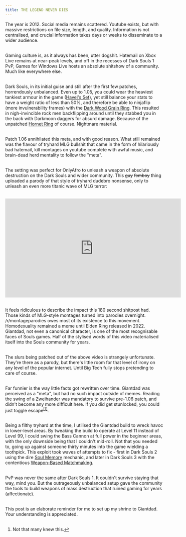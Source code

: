 ```yaml
---
title: THE LEGEND NEVER DIES
---
```


<div>
<p>
The year is 2012. Social media remains scattered. Youtube exists, but with massive restrictions on file size, length, and quality. Information is not centralised, and crucial information takes days or weeks to disseminate to a wider audience.<br><br>

Gaming culture is, as it always has been, utter dogshit. Hatemail on Xbox Live remains at near-peak levels, and off in the recesses of Dark Souls 1 PvP, Games for Windows Live hosts an absolute shitshow of a community. Much like everywhere else.<br><br>

Dark Souls, in its initial guise and still after the first few patches, horrendously unbalanced. Even up to 1.05, you could wear the heaviest tankiest armour in the game (<a href="https://darksouls.wiki.fextralife.com/Havel's+Set">Havel's Set</a>), yet still balance your stats to have a weight ratio of less than 50%, and therefore be able to ninjaflip (more invulnerability frames) with the <a href="https://darksouls.wiki.fextralife.com/Dark+wood+Grain+ring">Dark Wood Grain Ring</a>. This resulted in nigh-invincible rock men backflipping around until they stabbed you in the back with Darkmoon daggers for absurd damage. Because of the unpatched <a href="https://darksouls.wiki.fextralife.com/Hornet+Ring">Hornet Ring</a> of course. Nightmare material.<br><br>

Patch 1.06 annihilated this meta, and with good reason. What still remained was the flavour of tryhard MLG bullshit that came in the form of hilariously bad hatemail, kill montages on youtube complete with awful music, and brain-dead herd mentality to follow the "meta".<br><br>

The setting was perfect for OnlyAfro to unleash a weapon of absolute destruction on the Dark Souls and wider community. This <s>guy</s> <s>femboy</s> thing uploaded a parody of that style of tryhard dudebro nonsense, only to unleash an even more titanic wave of MLG terror:<br><br>

<iframe width="560" height="315" src="https://www.youtube.com/embed/oyA8odjCzZ4?si=IwiTdSZUrItzyFUY" title="YouTube video player" frameborder="0" allow="accelerometer; autoplay; clipboard-write; encrypted-media; gyroscope; picture-in-picture; web-share" referrerpolicy="strict-origin-when-cross-origin" allowfullscreen></iframe><br><br>

It feels ridiculous to describe the impact this 180 second shitpost had. Those kinds of MLG-style montages turned into parodies overnight. /r/montageparodies owes most of its existence to this movement. Homodexuality remained a meme until Elden Ring released in 2022. Giantdad, not even a canonical character, is one of the most recognisable faces of Souls games. Half of the stylised words of this video materialised itself into the Souls community for years.<br><br>

The slurs being patched out of the above video is strangely unfortunate. They're there as a parody, but there's little room for that level of irony on any level of the popular internet. Until Big Tech fully stops pretending to care of course.<br><br>

Far funnier is the way little facts got rewritten over time. Giantdad was perceived as a "meta", but had no such impact outside of memes. Reading the swing of a Zweihander was mandatory to survive pre-1.06 patch, and didn't become any more difficult here. If you did get stunlocked, you could just toggle escape<sup id="fnref:1"><a href="#fn:1" class="footnote" rel="footnote" role="doc-noteref">[1]</a></sup>.<br><br>

Being a filthy tryhard at the time, I utilised the Giantdad build to wreck havoc in lower-level areas. By tweaking the build to operate at Level 11 instead of Level 99, I could swing the Bass Cannon at full power in the beginner areas, with the only downside being that I couldn't mid-roll. Not that you needed to, going up against someone thirty minutes into the game wielding a toothpick. This exploit took waves of attempts to fix - first in Dark Souls 2 using the dire <a href="https://darksouls.fandom.com/wiki/Soul_Memory">Soul Memory</a> mechanic, and later in Dark Souls 3 with the contentious <a href="https://darksouls3.wiki.fextralife.com/Summon+Range+Calculator">Weapon-Based Matchmaking</a>.<br><br>

PvP was never the same after Dark Souls 1. It couldn't survive staying that way, mind you. But the outrageously unbalanced setup gave the community the tools to build weapons of mass destruction that ruined gaming for years (affectionate).<br><br>

This post is an elaborate reminder for me to set up my shrine to Giantdad. Your understanding is appreciated.<br><br>

<div class="footnotes" role="doc-endnotes">
    <ol>
    <li id="fn:1">
        <p>Not that many knew this.<a href="#fnref:1" class="reversefootnote" role="doc-backlink">↩</a></p>
    </li>
    </ol>
</div>


</p>
<script defer src="https://comments.oakreef.ie/comentario.js"></script>
<comentario-comments></comentario-comments>